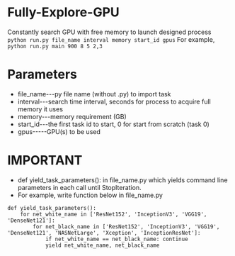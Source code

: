 # Fully-Explore-GPU
Constantly search GPU with free memory to launch designed process<br/>
```python run.py file_name interval memory start_id gpus```
For example,<br/>
```python run.py main 900 8 5 2,3```

# Parameters
* file_name---py file name (without .py) to import task
* interval---search time interval, seconds for process to acquire full memory it uses
* memory---memory requirement (GB)
* start_id---the first task id to start, 0 for start from scratch (task 0)
* gpus-----GPU(s) to be used

# IMPORTANT
* def yield_task_parameters(): in file_name.py which yields command line parameters in each call until StopIteration.
* For example, write function below in file_name.py

```
def yield_task_parameters():
    for net_white_name in ['ResNet152', 'InceptionV3', 'VGG19', 'DenseNet121']:
        for net_black_name in ['ResNet152', 'InceptionV3', 'VGG19', 'DenseNet121', 'NASNetLarge', 'Xception', 'InceptionResNet']:
            if net_white_name == net_black_name: continue
            yield net_white_name, net_black_name
```
